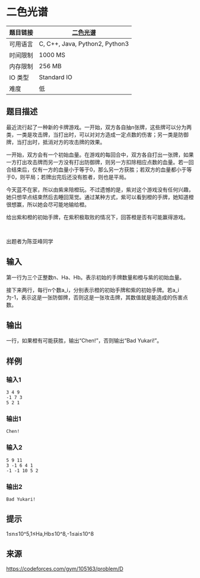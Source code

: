 # 二色光谱

| 题目链接 | [二色光谱](http://xmuoj.com/problem/FTCT-60) |
| --- | --- |
| 可用语言 | C, C++, Java, Python2, Python3 |
| 时间限制 | 1000 MS |
| 内存限制 | 256 MB |
| IO 类型 | Standard IO |
| 难度 | 低 |

## 题目描述

<p>最近流行起了一种新的卡牌游戏。一开始，双方各自抽n张牌，这些牌可以分为两类，一类是攻击牌，当打出时，可以对对方造成一定点数的伤害；另一类是防御牌，当打出时，抵消对方的攻击牌的效果。</p><p>一开始，双方会有一个初始血量。在游戏的每回合中，双方各自打出一张牌，如果一方打出攻击牌而另一方没有打出防御牌，则另一方扣除相应点数的血量。若一回合结束后，仅有一方的血量小于等于0，那么另一方获胜；若双方的血量都小于等于0，则平局；若牌出完后还没有胜者，则也是平局。</p><p>今天蓝不在家，所以由紫来陪橙玩。不过遗憾的是，紫对这个游戏没有任何兴趣，她只想早点结束然后去睡回笼觉。通过某种方式，紫可以看到橙的手牌，她知道橙很想赢，所以她会尽可能地输给橙。</p><p>给出紫和橙的初始手牌，在紫积极取败的情况下，回答橙是否有可能赢得游戏。</p><p><br /></p><p>出题者为陈亚峰同学<br /></p>

## 输入

<p>第一行为三个正整数n、Ha、Hb。表示初始的手牌数量和橙与紫的初始血量。</p><p>接下来两行，每行n个数a_i，分别表示橙的初始手牌和紫的初始手牌。若a_i为-1，表示这是一张防御牌，否则这是一张攻击牌，其数值就是能造成的伤害点数。</p>

## 输出

<p>一行，如果橙有可能获胜，输出“Chen!”，否则输出“Bad Yukari!”。<br /></p>

## 样例

### 输入1

```
3 4 9
-1 7 3
5 2 1

```

### 输出1

```
Chen!
```

### 输入2

```
5 9 11
3 -1 6 4 1
-1 -1 10 5 2

```

### 输出2

```
Bad Yukari!
```

## 提示

<p>1≤n≤10^5,1≤Ha,Hb≤10^8,-1≤ai≤10^8<br /></p>

## 来源

https://codeforces.com/gym/105163/problem/D

